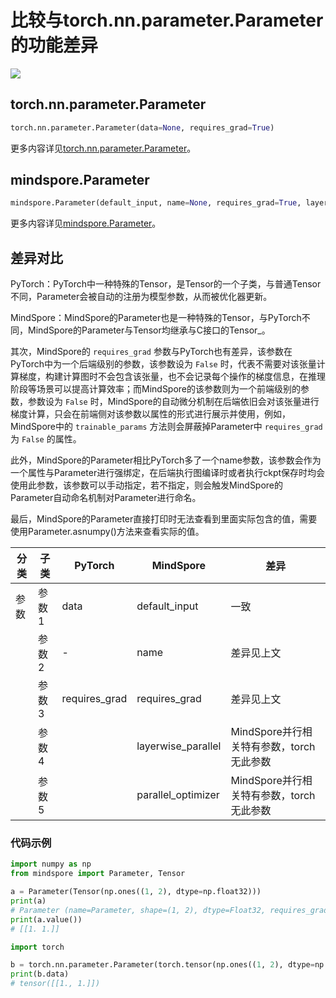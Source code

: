 # 比较与torch.nn.parameter.Parameter的功能差异

<a href="https://gitee.com/mindspore/docs/blob/r2.3/docs/mindspore/source_zh_cn/note/api_mapping/pytorch_diff/Parameter.md" target="_blank"><img src="https://mindspore-website.obs.cn-north-4.myhuaweicloud.com/website-images/r2.3/resource/_static/logo_source.svg"></a>

## torch.nn.parameter.Parameter

```python
torch.nn.parameter.Parameter(data=None, requires_grad=True)
```

更多内容详见[torch.nn.parameter.Parameter](https://pytorch.org/docs/1.8.1/generated/torch.nn.parameter.Parameter.html#torch.nn.parameter.Parameter)。

## mindspore.Parameter

```python
mindspore.Parameter(default_input, name=None, requires_grad=True, layerwise_parallel=False, parallel_optimizer=True)
```

更多内容详见[mindspore.Parameter](https://mindspore.cn/docs/zh-CN/r2.3/api_python/mindspore/mindspore.Parameter.html#mindspore.Parameter)。

## 差异对比

PyTorch：PyTorch中一种特殊的Tensor，是Tensor的一个子类，与普通Tensor不同，Parameter会被自动的注册为模型参数，从而被优化器更新。

MindSpore：MindSpore的Parameter也是一种特殊的Tensor，与PyTorch不同，MindSpore的Parameter与Tensor均继承与C接口的Tensor_。

其次，MindSpore的 `requires_grad` 参数与PyTorch也有差异，该参数在PyTorch中为一个后端级别的参数，该参数设为 ``False`` 时，代表不需要对该张量计算梯度，构建计算图时不会包含该张量，也不会记录每个操作的梯度信息，在推理阶段等场景可以提高计算效率；而MindSpore的该参数则为一个前端级别的参数，参数设为 ``False`` 时，MindSpore的自动微分机制在后端依旧会对该张量进行梯度计算，只会在前端侧对该参数以属性的形式进行展示并使用，例如，MindSpore中的 `trainable_params` 方法则会屏蔽掉Parameter中 `requires_grad` 为 ``False`` 的属性。

此外，MindSpore的Parameter相比PyTorch多了一个name参数，该参数会作为一个属性与Parameter进行强绑定，在后端执行图编译时或者执行ckpt保存时均会使用此参数，该参数可以手动指定，若不指定，则会触发MindSpore的Parameter自动命名机制对Parameter进行命名。

最后，MindSpore的Parameter直接打印时无法查看到里面实际包含的值，需要使用Parameter.asnumpy()方法来查看实际的值。

| 分类 | 子类 |PyTorch | MindSpore | 差异 |
| --- | --- | --- | --- |---|
|参数 | 参数1 | data |default_input|一致|
| | 参数2 |-|name|差异见上文|
| | 参数3 |requires_grad|requires_grad|差异见上文|
| | 参数4 |  |layerwise_parallel|MindSpore并行相关特有参数，torch无此参数|
| | 参数5 |  |parallel_optimizer|MindSpore并行相关特有参数，torch无此参数|

### 代码示例

```python
import numpy as np
from mindspore import Parameter, Tensor

a = Parameter(Tensor(np.ones((1, 2), dtype=np.float32)))
print(a)
# Parameter (name=Parameter, shape=(1, 2), dtype=Float32, requires_grad=True)
print(a.value())
# [[1. 1.]]

import torch

b = torch.nn.parameter.Parameter(torch.tensor(np.ones((1, 2), dtype=np.float32)))
print(b.data)
# tensor([[1., 1.]])
```

